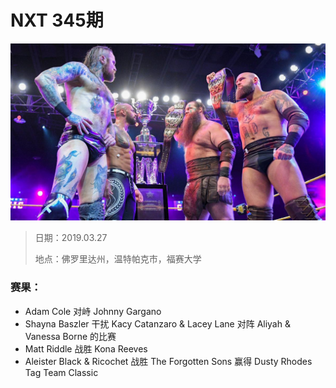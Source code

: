 # NXT 345期

![](head.jpg)

> 日期：2019.03.27
>
> 地点：佛罗里达州，温特帕克市，福赛大学

### 赛果：
- Adam Cole 对峙  Johnny Gargano
- Shayna Baszler 干扰 Kacy Catanzaro & Lacey Lane 对阵 Aliyah & Vanessa Borne 的比赛
- Matt Riddle 战胜 Kona Reeves
- Aleister Black & Ricochet 战胜 The Forgotten Sons 赢得 Dusty Rhodes Tag Team Classic


